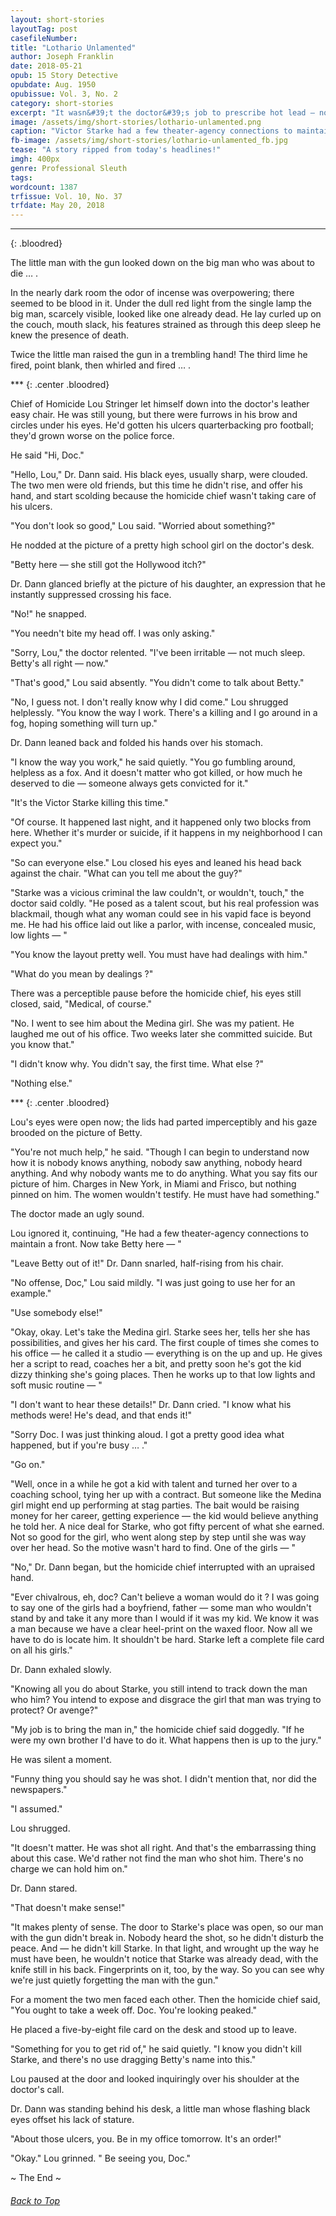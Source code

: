 ```yaml
---
layout: short-stories
layoutTag: post
casefileNumber: 
title: "Lothario Unlamented"
author: Joseph Franklin
date: 2018-05-21
opub: 15 Story Detective
opubdate: Aug. 1950
opubissue: Vol. 3, No. 2
category: short-stories
excerpt: "It wasn&#39;t the doctor&#39;s job to prescribe hot lead — nor the cop&#39;s to let his friend go free."
image: /assets/img/short-stories/lothario-unlamented.png
caption: "Victor Starke had a few theater-agency connections to maintain a front."
fb-image: /assets/img/short-stories/lothario-unlamented_fb.jpg
tease: "A story ripped from today's headlines!"
imgh: 400px
genre: Professional Sleuth
tags:
wordcount: 1387
trfissue: Vol. 10, No. 37
trfdate: May 20, 2018
---
```


<!-- <section id="toc" class="toc">
  <header>
    <h6>Table of Contents</h6>
  </header>
<div id="drawer" markdown="1">
1. Auto generated table of contents
{:toc}
</div>
</section> table-of-contents -->

<hr>
{: .bloodred}
<br>

The little man with the gun looked down on the big man who was about to die … .

In the nearly dark room the odor of incense was overpowering; there seemed to be blood in it. Under the dull red light from the single lamp the big man, scarcely visible, looked like one already dead. He lay curled up on the couch, mouth slack, his features strained as through this deep sleep he knew the presence of death.

Twice the little man raised the gun in a trembling hand! The third lime he fired, point blank, then whirled and fired … .

\*\*\*
{: .center .bloodred}

Chief of Homicide Lou Stringer let himself down into the doctor&#39;s leather easy chair. He was still young, but there were furrows in his brow and circles under his eyes. He&#39;d gotten his ulcers quarterbacking pro football; they&#39;d grown worse on the police force.

He said &quot;Hi, Doc.&quot;

&quot;Hello, Lou,&quot; Dr. Dann said. His black eyes, usually sharp, were clouded. The two men were old friends, but this time he didn&#39;t rise, and offer his hand, and start scolding because the homicide chief wasn&#39;t taking care of his ulcers.

&quot;You don&#39;t look so good,&quot; Lou said. &quot;Worried about something?&quot;

He nodded at the picture of a pretty high school girl on the doctor&#39;s desk.

&quot;Betty here — she still got the Hollywood itch?&quot;

Dr. Dann glanced briefly at the picture of his daughter, an expression that he instantly suppressed crossing his face.

&quot;No!&quot; he snapped.

&quot;You needn&#39;t bite my head off. I was only asking.&quot;

&quot;Sorry, Lou,&quot; the doctor relented. &quot;I&#39;ve been irritable — not much sleep. Betty&#39;s all right — now.&quot;

&quot;That&#39;s good,&quot; Lou said absently. &quot;You didn&#39;t come to talk about Betty.&quot;

&quot;No, I guess not. I don&#39;t really know why I did come.&quot; Lou shrugged helplessly. &quot;You know the way I work. There&#39;s a killing and I go around in a fog, hoping something will turn up.&quot;

Dr. Dann leaned back and folded his hands over his stomach.

&quot;I know the way you work,&quot; he said quietly. &quot;You go fumbling around, helpless as a fox. And it doesn&#39;t matter who got killed, or how much he deserved to die — someone always gets convicted for it.&quot;

&quot;It&#39;s the Victor Starke killing this time.&quot;

&quot;Of course. It happened last night, and it happened only two blocks from here. Whether it&#39;s murder or suicide, if it happens in my neighborhood I can expect you.&quot;

&quot;So can everyone else.&quot; Lou closed his eyes and leaned his head back against the chair. &quot;What can you tell me about the guy?&quot;

&quot;Starke was a vicious criminal the law couldn&#39;t, or wouldn&#39;t, touch,&quot; the doctor said coldly. &quot;He posed as a talent scout, but his real profession was blackmail, though what any woman could see in his vapid face is beyond me. He had his office laid out like a parlor, with incense, concealed music, low lights — &quot;

&quot;You know the layout pretty well. You must have had dealings with him.&quot;

&quot;What do you mean by dealings ?&quot;

There was a perceptible pause before the homicide chief, his eyes still closed, said, &quot;Medical, of course.&quot;

&quot;No. I went to see him about the Medina girl. She was my patient. He laughed me out of his office. Two weeks later she committed suicide. But you know that.&quot;

&quot;I didn&#39;t know why. You didn&#39;t say, the first time. What else ?&quot;

&quot;Nothing else.&quot;

\*\*\*
{: .center .bloodred}

Lou&#39;s eyes were open now; the lids had parted imperceptibly and his gaze brooded on the picture of Betty.

&quot;You&#39;re not much help,&quot; he said. &quot;Though I can begin to understand now how it is nobody knows anything, nobody saw anything, nobody heard anything. And why nobody wants me to do anything. What you say fits our picture of him. Charges in New York, in Miami and Frisco, but nothing pinned on him. The women wouldn&#39;t testify. He must have had something.&quot;

The doctor made an ugly sound.

Lou ignored it, continuing, &quot;He had a few theater-agency connections to maintain a front. Now take Betty here — &quot;

&quot;Leave Betty out of it!&quot; Dr. Dann snarled, half-rising from his chair.

&quot;No offense, Doc,&quot; Lou said mildly. &quot;I was just going to use her for an example.&quot;

&quot;Use somebody else!&quot;

&quot;Okay, okay. Let&#39;s take the Medina girl. Starke sees her, tells her she has possibilities, and gives her his card. The first couple of times she comes to his office — he called it a studio — everything is on the up and up. He gives her a script to read, coaches her a bit, and pretty soon he&#39;s got the kid dizzy thinking she&#39;s going places. Then he works up to that low lights and soft music routine — &quot;

&quot;I don&#39;t want to hear these details!&quot; Dr. Dann cried. &quot;I know what his methods were! He&#39;s dead, and that ends it!&quot;

&quot;Sorry Doc. I was just thinking aloud. I got a pretty good idea what happened, but if you&#39;re busy … .&quot;

&quot;Go on.&quot;

&quot;Well, once in a while he got a kid with talent and turned her over to a coaching school, tying her up with a contract. But someone like the Medina girl might end up performing at stag parties. The bait would be raising money for her career, getting experience — the kid would believe anything he told her. A nice deal for Starke, who got fifty percent of what she earned. Not so good for the girl, who went along step by step until she was way over her head. So the motive wasn&#39;t hard to find. One of the girls — &quot;

&quot;No,&quot; Dr. Dann began, but the homicide chief interrupted with an upraised hand.

&quot;Ever chivalrous, eh, doc? Can&#39;t believe a woman would do it ? I was going to say one of the girls had a boyfriend, father — some man who wouldn&#39;t stand by and take it any more than I would if it was my kid. We know it was a man because we have a clear heel-print on the waxed floor. Now all we have to do is locate him. It shouldn&#39;t be hard. Starke left a complete file card on all his girls.&quot;

Dr. Dann exhaled slowly.

&quot;Knowing all you do about Starke, you still intend to track down the man who him? You intend to expose and disgrace the girl that man was trying to protect? Or avenge?&quot;

&quot;My job is to bring the man in,&quot; the homicide chief said doggedly. &quot;If he were my own brother I&#39;d have to do it. What happens then is up to the jury.&quot;

He was silent a moment.

&quot;Funny thing you should say he was shot. I didn&#39;t mention that, nor did the newspapers.&quot;

&quot;I assumed.&quot;

Lou shrugged.

&quot;It doesn&#39;t matter. He was shot all right. And that&#39;s the embarrassing thing about this case. We&#39;d rather not find the man who shot him. There&#39;s no charge we can hold him on.&quot;

Dr. Dann stared.

&quot;That doesn&#39;t make sense!&quot;

&quot;It makes plenty of sense. The door to Starke&#39;s place was open, so our man with the gun didn&#39;t break in. Nobody heard the shot, so he didn&#39;t disturb the peace. And — he didn&#39;t kill Starke. In that light, and wrought up the way he must have been, he wouldn&#39;t notice that Starke was already dead, with the knife still in his back. Fingerprints on it, too, by the way. So you can see why we&#39;re just quietly forgetting the man with the gun.&quot;

For a moment the two men faced each other. Then the homicide chief said, &quot;You ought to take a week off. Doc. You&#39;re looking peaked.&quot;

He placed a five-by-eight file card on the desk and stood up to leave.

&quot;Something for you to get rid of,&quot; he said quietly. &quot;I know you didn&#39;t kill Starke, and there&#39;s no use dragging Betty&#39;s name into this.&quot;

Lou paused at the door and looked inquiringly over his shoulder at the doctor&#39;s call.

Dr. Dann was standing behind his desk, a little man whose flashing black eyes offset his lack of stature.

&quot;About those ulcers, you. Be in my office tomorrow. It&#39;s an order!&quot;

&quot;Okay.&quot; Lou grinned. &quot; Be seeing you, Doc.&quot;

<p id="theend">~ The End ~
<h6 class="btt"><a href="#top">Back to Top</a></h6>